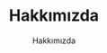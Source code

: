 ---
title: "Hakkımızda"
subtitle: "Hakkımızda"
description: "Yamaç Harita Mühendislik Bürosu 2006 yılında Düzce İli ve İlçelerinde Harita ve Kadastro Mühendislik Alanında Hizmet Vermeye Başlamıştır."
profile_name: "Ali Osman Yamaç"
profile_title: "Harita Kadastro Mühendisi"
profile_image: "/assets/img/team/profile.jpeg"
signature_image: "/assets/img/normal/sign_1_1.png"
project_images:
  - image: "/assets/img/project/1.jpg"
    caption: "Kolon Aplikasyonu"
  - image: "/assets/img/project/2.jpg"
    caption: "Proje 2"
  - image: "/assets/img/project/3.jpg"
    caption: "Proje 3"
  - image: "/assets/img/project/4.jpg"
    caption: "Proje 4"
  - image: "/assets/img/project/5.jpg"
    caption: "Proje 5"
  - image: "/assets/img/project/6.jpg"
    caption: "Proje 6"
  - image: "/assets/img/project/7.jpg"
    caption: "Proje 7"
  - image: "/assets/img/project/8.jpg"
    caption: "Proje 8"
  - image: "/assets/img/project/9.jpg"
    caption: "Proje 9"
  - image: "/assets/img/project/10.jpg"
    caption: "Proje 10"
  - image: "/assets/img/project/11.jpg"
    caption: "Proje 11"
---